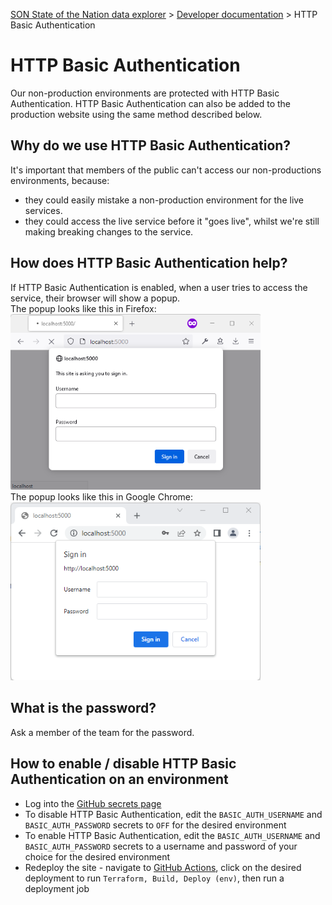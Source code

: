 
[SON State of the Nation data explorer](../README.md) >
[Developer documentation](README.md) >
HTTP Basic Authentication

# HTTP Basic Authentication

Our non-production environments are protected with HTTP Basic Authentication. HTTP Basic Authentication can also be added to the production website using the same method described below.

## Why do we use HTTP Basic Authentication?

It's important that members of the public can't access our non-productions environments, because:
* they could easily mistake a non-production environment for the live services.
* they could access the live service before it "goes live", whilst we're still making breaking changes to the service.

## How does HTTP Basic Authentication help?

If HTTP Basic Authentication is enabled, when a user tries to access the service, their browser will show a popup.  
The popup looks like this in Firefox:  
<img src="screenshot-of-http-basic-auth-firefox.png" width="400">  
The popup looks like this in Google Chrome:  
<img src="screenshot-of-http-basic-auth-chrome.png" width="400">  

## What is the password?

Ask a member of the team for the password.

## How to enable / disable HTTP Basic Authentication on an environment

* Log into the [GitHub secrets page](https://github.com/cabinetoffice/smc-son/settings/secrets/actions)
* To disable HTTP Basic Authentication, edit the `BASIC_AUTH_USERNAME` and `BASIC_AUTH_PASSWORD` secrets to `OFF` for the desired environment
* To enable HTTP Basic Authentication, edit the `BASIC_AUTH_USERNAME` and `BASIC_AUTH_PASSWORD` secrets to a username and password of your choice for the desired environment
* Redeploy the site - navigate to [GitHub Actions](https://github.com/cabinetoffice/smc-son/actions), click on the desired deployment to run `Terraform, Build, Deploy (env)`, then run a deployment job
